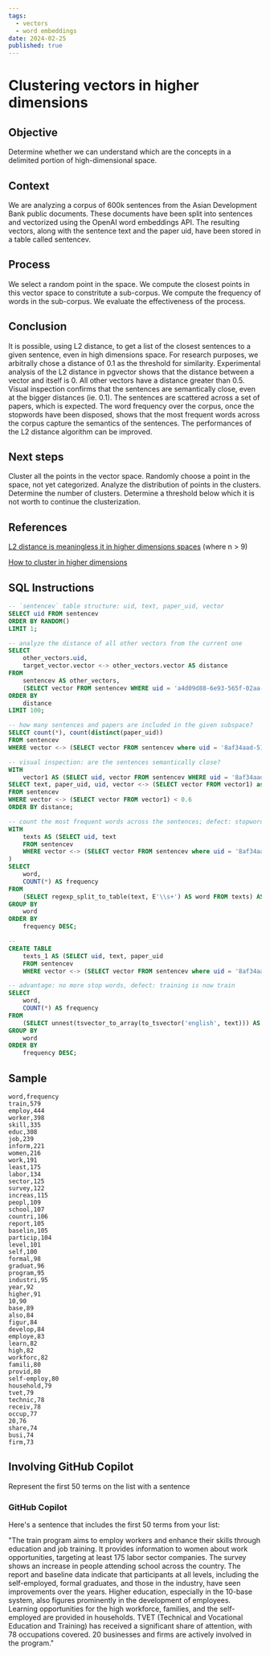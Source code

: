 ```yaml
---
tags:
  - vectors
  - word embeddings
date: 2024-02-25
published: true
---
```


# Clustering vectors in higher dimensions

## Objective

Determine whether we can understand which are the concepts in a delimited portion of high-dimensional space.

## Context

We are analyzing a corpus of 600k sentences from the Asian Development Bank public documents.
These documents have been split into sentences and vectorized using the OpenAI word embeddings API.
The resulting vectors, along with the sentence text and the paper uid, have been stored in a table called sentencev.

## Process

We select a random point in the space. We compute the closest points in this vector space to constritute a sub-corpus.
We compute the frequency of words in the sub-corpus. We evaluate the effectiveness of the process.

## Conclusion

It is possible, using L2 distance, to get a list of the closest sentences to a given sentence, even in high dimensions space.
For research purposes, we arbitrally chose a distance of 0.1 as the threshold for similarity.
Experimental analysis of the L2 distance in pgvector shows that the distance between a vector and itself is 0. All other vectors have a distance greater than 0.5.
Visual inspection confirms that the sentences are semantically close, even at the bigger distances (ie. 0.1).
The sentences are scattered across a set of papers, which is expected.
The word frequency over the corpus, once the stopwords have been disposed, shows that the most frequent words across the corpus capture the semantics of the sentences.
The performances of the L2 distance algorithm can be improved.

## Next steps

Cluster all the points in the vector space.
Randomly choose a point in the space, not yet categorized.
Analyze the distribution of points in the clusters. Determine the number of clusters. Determine a threshold below which it is not worth to continue the clusterization.

## References

[L2 distance is meaningless it in higher dimensions spaces](https://stats.stackexchange.com/questions/99171/why-is-euclidean-distance-not-a-good-metric-in-high-dimensions/) (where n > 9)

[How to cluster in higher dimensions](https://towardsdatascience.com/how-to-cluster-in-high-dimensions-4ef693bacc6)

## SQL Instructions

```sql
-- `sentencev` table structure: uid, text, paper_uid, vector
SELECT uid FROM sentencev
ORDER BY RANDOM()
LIMIT 1;

-- analyze the distance of all other vectors from the current one
SELECT 
    other_vectors.uid,
    target_vector.vector <-> other_vectors.vector AS distance
FROM 
    sentencev AS other_vectors,
    (SELECT vector FROM sentencev WHERE uid = 'a4d09d88-6e93-565f-02aa-b2ca230216a1') AS target_vector
ORDER BY 
    distance
LIMIT 100;

-- how many sentences and papers are included in the given subspace?
SELECT count(*), count(distinct(paper_uid))
FROM sentencev
WHERE vector <-> (SELECT vector FROM sentencev where uid = '8af34aad-512c-2d77-d9bd-c5cc25224494') < 0.6;

-- visual inspection: are the sentences semantically close?
WITH 
    vector1 AS (SELECT uid, vector FROM sentencev WHERE uid = '8af34aad-512c-2d77-d9bd-c5cc25224494')
SELECT text, paper_uid, uid, vector <-> (SELECT vector FROM vector1) as distance
FROM sentencev
WHERE vector <-> (SELECT vector FROM vector1) < 0.6
ORDER BY distance;

-- count the most frequent words across the sentences; defect: stopwords
WITH
    texts AS (SELECT uid, text
    FROM sentencev
    WHERE vector <-> (SELECT vector FROM sentencev where uid = '8af34aad-512c-2d77-d9bd-c5cc25224494') < 0.6
)
SELECT 
    word,
    COUNT(*) AS frequency
FROM 
    (SELECT regexp_split_to_table(text, E'\\s+') AS word FROM texts) AS words
GROUP BY 
    word
ORDER BY 
    frequency DESC;

--
CREATE TABLE
    texts_1 AS (SELECT uid, text, paper_uid
    FROM sentencev
    WHERE vector <-> (SELECT vector FROM sentencev where uid = '8af34aad-512c-2d77-d9bd-c5cc25224494') < 0.6)

-- advantage: no more stop words, defect: training is now train
SELECT 
    word,
    COUNT(*) AS frequency
FROM 
    (SELECT unnest(tsvector_to_array(to_tsvector('english', text))) AS word FROM texts_1) AS words
GROUP BY 
    word
ORDER BY 
    frequency DESC;
```

## Sample

```
word,frequency
train,579
employ,444
worker,398
skill,335
educ,308
job,239
inform,221
women,216
work,191
least,175
labor,134
sector,125
survey,122
increas,115
peopl,109
school,107
countri,106
report,105
baselin,105
particip,104
level,101
self,100
formal,98
graduat,96
program,95
industri,95
year,92
higher,91
10,90
base,89
also,84
figur,84
develop,84
employe,83
learn,82
high,82
workforc,82
famili,80
provid,80
self-employ,80
household,79
tvet,79
technic,78
receiv,78
occup,77
20,76
share,74
busi,74
firm,73
```

## Involving GitHub Copilot

Represent the first 50 terms on the list with a sentence

### **GitHub Copilot**

Here's a sentence that includes the first 50 terms from your list:

"The train program aims to employ workers and enhance their skills through education and job training. It provides information to women about work opportunities, targeting at least 175 labor sector companies. The survey shows an increase in people attending school across the country. The report and baseline data indicate that participants at all levels, including the self-employed, formal graduates, and those in the industry, have seen improvements over the years. Higher education, especially in the 10-base system, also figures prominently in the development of employees. Learning opportunities for the high workforce, families, and the self-employed are provided in households. TVET (Technical and Vocational Education and Training) has received a significant share of attention, with 78 occupations covered. 20 businesses and firms are actively involved in the program."
